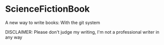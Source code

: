 # ScienceFictionBook
A new way to write books: With the git system

DISCLAIMER: Please don't judge my writing, I'm not a professional writer in any way
